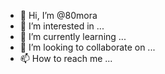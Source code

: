 - 👋 Hi, I’m @80mora
- 👀 I’m interested in ...
- 🌱 I’m currently learning ...
- 💞️ I’m looking to collaborate on ...
- 📫 How to reach me ...

<!---
80mora/80mora is a ✨ special ✨ repository because its `README.md` (this file) appears on your GitHub profile.
You can click the Preview link to take a look at your changes.
--->
